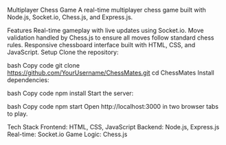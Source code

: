 Multiplayer Chess Game
A real-time multiplayer chess game built with Node.js, Socket.io, Chess.js, and Express.js.

Features
Real-time gameplay with live updates using Socket.io.
Move validation handled by Chess.js to ensure all moves follow standard chess rules.
Responsive chessboard interface built with HTML, CSS, and JavaScript.
Setup
Clone the repository:

bash
Copy code
git clone https://github.com/YourUsername/ChessMates.git
cd ChessMates
Install dependencies:

bash
Copy code
npm install
Start the server:

bash
Copy code
npm start
Open http://localhost:3000 in two browser tabs to play.

Tech Stack
Frontend: HTML, CSS, JavaScript
Backend: Node.js, Express.js
Real-time: Socket.io
Game Logic: Chess.js
